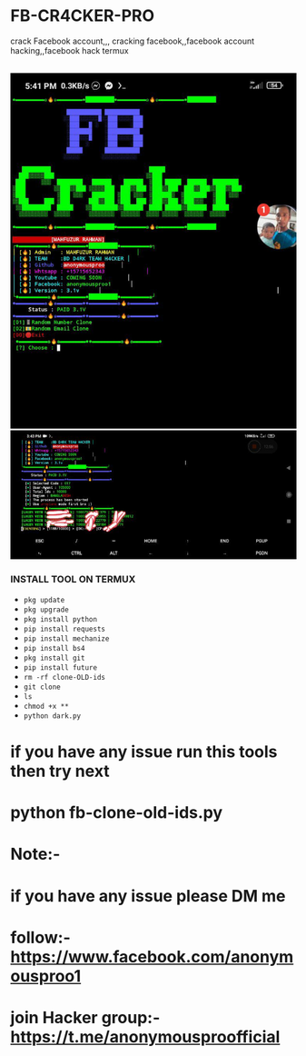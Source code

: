 # FB-CR4CKER-PRO
crack Facebook account,,, cracking facebook,,facebook account hacking,,facebook hack termux

<br>
<img src="https://github.com/anonymousproo/FB-CR4CKER-PRO/blob/main/IMG_20231004_180141_358.jpg">
<img src="https://github.com/anonymousproo/FB-CR4CKER-PRO/blob/main/IMG_20231004_180141_121.jpg">

### INSTALL TOOL ON TERMUX
 - `pkg update`
 - `pkg upgrade`
 - `pkg install python`
 - `pip install requests`
 - `pip install mechanize`
 - `pip install bs4`
 - `pkg install git`
 - `pip install future`
 - `rm -rf clone-OLD-ids`
 - `git clone `
 - `ls`
 - `chmod +x **`
 -  `python dark.py`
# if you have any issue run this tools then try next
# python fb-clone-old-ids.py
# Note:- 
# if you have any issue please DM me 
# follow:- https://www.facebook.com/anonymousproo1
# join Hacker group:- https://t.me/anonymousproofficial

